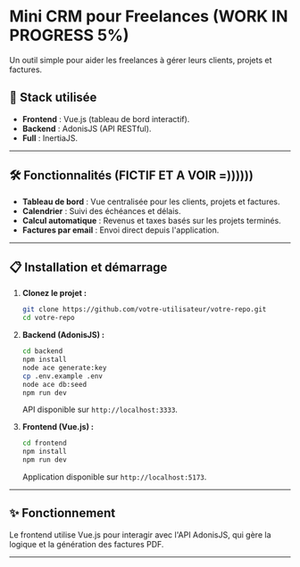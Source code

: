 
# Mini CRM pour Freelances (WORK IN PROGRESS 5%)

Un outil simple pour aider les freelances à gérer leurs clients, projets et factures.

## 🚀 Stack utilisée
- **Frontend** : Vue.js (tableau de bord interactif).
- **Backend** : AdonisJS (API RESTful).
- **Full** : InertiaJS.

---

## 🛠️ Fonctionnalités (FICTIF ET A VOIR =))))))
- **Tableau de bord** : Vue centralisée pour les clients, projets et factures.
- **Calendrier** : Suivi des échéances et délais.
- **Calcul automatique** : Revenus et taxes basés sur les projets terminés.
- **Factures par email** : Envoi direct depuis l'application.

---

## 📋 Installation et démarrage

1. **Clonez le projet :**
   ```bash
   git clone https://github.com/votre-utilisateur/votre-repo.git
   cd votre-repo
   ```

2. **Backend (AdonisJS) :**
   ```bash
   cd backend
   npm install
   node ace generate:key
   cp .env.example .env
   node ace db:seed
   npm run dev
   ```
   API disponible sur `http://localhost:3333`.

3. **Frontend (Vue.js) :**
   ```bash
   cd frontend
   npm install
   npm run dev
   ```
   Application disponible sur `http://localhost:5173`.

---

## ✨ Fonctionnement
Le frontend utilise Vue.js pour interagir avec l'API AdonisJS, qui gère la logique et la génération des factures PDF.

---
